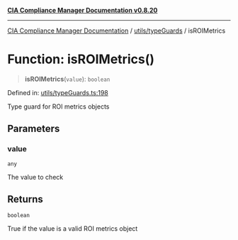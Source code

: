 [**CIA Compliance Manager Documentation v0.8.20**](../../../README.md)

***

[CIA Compliance Manager Documentation](../../../modules.md) / [utils/typeGuards](../README.md) / isROIMetrics

# Function: isROIMetrics()

> **isROIMetrics**(`value`): `boolean`

Defined in: [utils/typeGuards.ts:198](https://github.com/Hack23/cia-compliance-manager/blob/9180e2700dca841f6711d7243c036db4de73db57/src/utils/typeGuards.ts#L198)

Type guard for ROI metrics objects

## Parameters

### value

`any`

The value to check

## Returns

`boolean`

True if the value is a valid ROI metrics object

